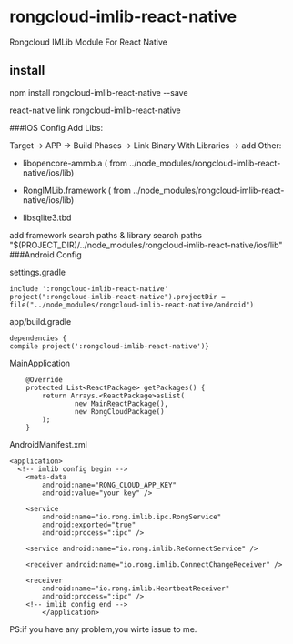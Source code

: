 # rongcloud-imlib-react-native
Rongcloud IMLib Module For React Native


## install
npm install rongcloud-imlib-react-native --save

react-native link rongcloud-imlib-react-native

###IOS Config
Add Libs:

Target -> APP -> Build Phases -> Link Binary With Libraries -> add Other:

* libopencore-amrnb.a  ( from ../node_modules/rongcloud-imlib-react-native/ios/lib)

* RongIMLib.framework ( from ../node_modules/rongcloud-imlib-react-native/ios/lib)


* libsqlite3.tbd 


add framework search paths & library search paths "$(PROJECT_DIR)/../node_modules/rongcloud-imlib-react-native/ios/lib"
###Android Config

settings.gradle

	include ':rongcloud-imlib-react-native'
	project(":rongcloud-imlib-react-native").projectDir = file("../node_modules/rongcloud-imlib-react-native/android")

app/build.gradle

	dependencies {
    compile project(':rongcloud-imlib-react-native')}
    
MainApplication

 		@Override
        protected List<ReactPackage> getPackages() {
            return Arrays.<ReactPackage>asList(
                    new MainReactPackage(),
                    new RongCloudPackage()
            );
        }
        
AndroidManifest.xml

    <application>
	  <!-- imlib config begin -->
        <meta-data
            android:name="RONG_CLOUD_APP_KEY"
            android:value="your key" />

        <service
            android:name="io.rong.imlib.ipc.RongService"
            android:exported="true"
            android:process=":ipc" />

        <service android:name="io.rong.imlib.ReConnectService" />

        <receiver android:name="io.rong.imlib.ConnectChangeReceiver" />

        <receiver
            android:name="io.rong.imlib.HeartbeatReceiver"
            android:process=":ipc" />
        <!-- imlib config end -->
            </application>
 
 
PS:if you have any problem,you wirte issue to me.